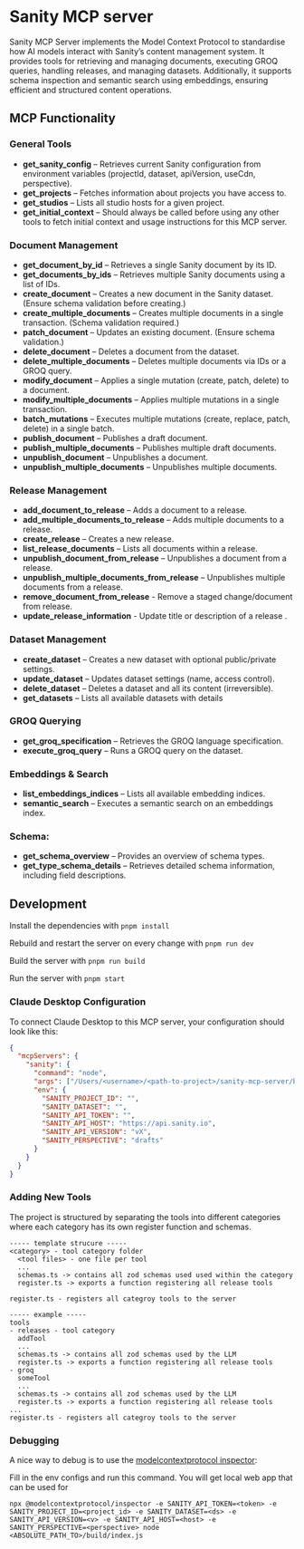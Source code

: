 # Sanity MCP server

Sanity MCP Server implements the Model Context Protocol to standardise how AI models interact with Sanity’s content management system. It provides tools for retrieving and managing documents, executing GROQ queries, handling releases, and managing datasets. Additionally, it supports schema inspection and semantic search using embeddings, ensuring efficient and structured content operations.

## MCP Functionality
### General Tools

- **get_sanity_config** – Retrieves current Sanity configuration from environment variables (projectId, dataset, apiVersion, useCdn, perspective).
- **get_projects** – Fetches information about projects you have access to.
- **get_studios** – Lists all studio hosts for a given project.
- **get_initial_context** – Should always be called before using any other tools to fetch initial context and usage instructions for this MCP server.

### Document Management

- **get_document_by_id** – Retrieves a single Sanity document by its ID.
- **get_documents_by_ids** – Retrieves multiple Sanity documents using a list of IDs.
- **create_document** – Creates a new document in the Sanity dataset. (Ensure schema validation before creating.)
- **create_multiple_documents** – Creates multiple documents in a single transaction. (Schema validation required.)
- **patch_document** – Updates an existing document. (Ensure schema validation.)
- **delete_document** – Deletes a document from the dataset.
- **delete_multiple_documents** – Deletes multiple documents via IDs or a GROQ query.
- **modify_document** – Applies a single mutation (create, patch, delete) to a document.
- **modify_multiple_documents** – Applies multiple mutations in a single transaction.
- **batch_mutations** – Executes multiple mutations (create, replace, patch, delete) in a single batch.
- **publish_document** – Publishes a draft document.
- **publish_multiple_documents** – Publishes multiple draft documents.
- **unpublish_document** – Unpublishes a document.
- **unpublish_multiple_documents** – Unpublishes multiple documents.

### Release Management

- **add_document_to_release** – Adds a document to a release.
- **add_multiple_documents_to_release** – Adds multiple documents to a release.
- **create_release** – Creates a new release.
- **list_release_documents** – Lists all documents within a release.
- **unpublish_document_from_release** – Unpublishes a document from a release.
- **unpublish_multiple_documents_from_release** – Unpublishes multiple documents from a release.
- **remove_document_from_release** - Remove a staged change/document from release.
- **update_release_information** - Update title or description of a release .

### Dataset Management

- **create_dataset** – Creates a new dataset with optional public/private settings.
- **update_dataset** – Updates dataset settings (name, access control).
- **delete_dataset** – Deletes a dataset and all its content (irreversible).
- **get_datasets** – Lists all available datasets with details

### GROQ Querying

- **get_groq_specification** – Retrieves the GROQ language specification.
- **execute_groq_query** – Runs a GROQ query on the dataset.

### Embeddings **& Search**

- **list_embeddings_indices** – Lists all available embedding indices.
- **semantic_search** – Executes a semantic search on an embeddings index.

### Schema:

- **get_schema_overview** – Provides an overview of schema types.
- **get_type_schema_details** – Retrieves detailed schema information, including field descriptions.

## Development

Install the dependencies with `pnpm install`

Rebuild and restart the server on every change with `pnpm run dev`

Build the server with `pnpm run build`

Run the server with `pnpm start`

### Claude Desktop Configuration

To connect Claude Desktop to this MCP server, your configuration should look like this:

```json
{
  "mcpServers": {
    "sanity": {
      "command": "node",
      "args": ["/Users/<username>/<path-to-project>/sanity-mcp-server/build/index.js"],
      "env": {
        "SANITY_PROJECT_ID": "",
        "SANITY_DATASET": "",
        "SANITY_API_TOKEN": "",
        "SANITY_API_HOST": "https://api.sanity.io",
        "SANITY_API_VERSION": "vX",
        "SANITY_PERSPECTIVE": "drafts"
      }
    }
  }
}
```

### Adding New Tools

The project is structured by separating the tools into different categories where each category has its own register function and schemas.
```
----- template strucure -----
<category> - tool category folder
  <tool files> - one file per tool
  ... 
  schemas.ts -> contains all zod schemas used used within the category
  register.ts -> exports a function registering all release tools 
  
register.ts - registers all categroy tools to the server

----- example -----
tools
- releases - tool category
  addTool
  ...
  schemas.ts -> contains all zod schemas used by the LLM
  register.ts -> exports a function registering all release tools
- groq
  someTool
  ...
  schemas.ts -> contains all zod schemas used by the LLM
  register.ts -> exports a function registering all release tools 
... 	
register.ts - registers all categroy tools to the server
```

### Debugging

A nice way to debug is to use the [modelcontextprotocol inspector](https://github.com/modelcontextprotocol/inspector):

Fill in the env configs and run this command. You will get local web app that can be used for

```
npx @modelcontextprotocol/inspector -e SANITY_API_TOKEN=<token> -e SANITY_PROJECT_ID=<project_id> -e SANITY_DATASET=<ds> -e SANITY_API_VERSION=<v> -e SANITY_API_HOST=<host> -e SANITY_PERSPECTIVE=<perspective> node <ABSOLUTE_PATH_TO>/build/index.js
```
